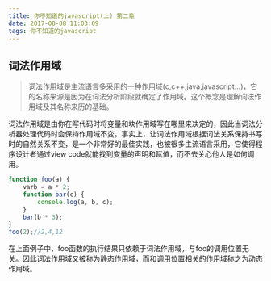 ```yaml
---
title: 你不知道的javascript(上) 第二章
date: 2017-08-08 11:03:09
tags: 你不知道的javascript
---
```


## 词法作用域
> 词法作用域是主流语言多采用的一种作用域(c,c++,java,javascript...)，它的名称来源是因为在词法分析阶段就确定了作用域。这个概念是理解词法作用域及其名称来历的基础。

词法作用域是由你在写代码时将变量和块作用域写在哪里来决定的，因此当词法分析器处理代码时会保持作用域不变。事实上，让词法作用域根据词法关系保持书写时的自然关系不变，是一个非常好的最佳实践，也被很多主流语言采用，它使得程序设计者通过view code就能找到变量的声明和赋值，而不去关心他人是如何调用。

```javascript
function foo(a) {
    varb = a * 2;
    function bar(c) {
        console.log(a, b, c);
    }
    bar(b * 3);
}
foo(2);//2,4,12
```
在上面例子中，foo函数的执行结果只依赖于词法作用域，与foo的调用位置无关。因此词法作用域又被称为静态作用域，而和调用位置相关的作用域称之为动态作用域。